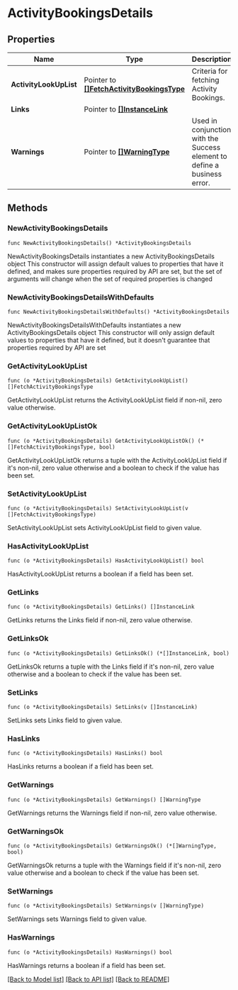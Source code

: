 # ActivityBookingsDetails

## Properties

Name | Type | Description | Notes
------------ | ------------- | ------------- | -------------
**ActivityLookUpList** | Pointer to [**[]FetchActivityBookingsType**](FetchActivityBookingsType.md) | Criteria for fetching Activity Bookings. | [optional] 
**Links** | Pointer to [**[]InstanceLink**](InstanceLink.md) |  | [optional] 
**Warnings** | Pointer to [**[]WarningType**](WarningType.md) | Used in conjunction with the Success element to define a business error. | [optional] 

## Methods

### NewActivityBookingsDetails

`func NewActivityBookingsDetails() *ActivityBookingsDetails`

NewActivityBookingsDetails instantiates a new ActivityBookingsDetails object
This constructor will assign default values to properties that have it defined,
and makes sure properties required by API are set, but the set of arguments
will change when the set of required properties is changed

### NewActivityBookingsDetailsWithDefaults

`func NewActivityBookingsDetailsWithDefaults() *ActivityBookingsDetails`

NewActivityBookingsDetailsWithDefaults instantiates a new ActivityBookingsDetails object
This constructor will only assign default values to properties that have it defined,
but it doesn't guarantee that properties required by API are set

### GetActivityLookUpList

`func (o *ActivityBookingsDetails) GetActivityLookUpList() []FetchActivityBookingsType`

GetActivityLookUpList returns the ActivityLookUpList field if non-nil, zero value otherwise.

### GetActivityLookUpListOk

`func (o *ActivityBookingsDetails) GetActivityLookUpListOk() (*[]FetchActivityBookingsType, bool)`

GetActivityLookUpListOk returns a tuple with the ActivityLookUpList field if it's non-nil, zero value otherwise
and a boolean to check if the value has been set.

### SetActivityLookUpList

`func (o *ActivityBookingsDetails) SetActivityLookUpList(v []FetchActivityBookingsType)`

SetActivityLookUpList sets ActivityLookUpList field to given value.

### HasActivityLookUpList

`func (o *ActivityBookingsDetails) HasActivityLookUpList() bool`

HasActivityLookUpList returns a boolean if a field has been set.

### GetLinks

`func (o *ActivityBookingsDetails) GetLinks() []InstanceLink`

GetLinks returns the Links field if non-nil, zero value otherwise.

### GetLinksOk

`func (o *ActivityBookingsDetails) GetLinksOk() (*[]InstanceLink, bool)`

GetLinksOk returns a tuple with the Links field if it's non-nil, zero value otherwise
and a boolean to check if the value has been set.

### SetLinks

`func (o *ActivityBookingsDetails) SetLinks(v []InstanceLink)`

SetLinks sets Links field to given value.

### HasLinks

`func (o *ActivityBookingsDetails) HasLinks() bool`

HasLinks returns a boolean if a field has been set.

### GetWarnings

`func (o *ActivityBookingsDetails) GetWarnings() []WarningType`

GetWarnings returns the Warnings field if non-nil, zero value otherwise.

### GetWarningsOk

`func (o *ActivityBookingsDetails) GetWarningsOk() (*[]WarningType, bool)`

GetWarningsOk returns a tuple with the Warnings field if it's non-nil, zero value otherwise
and a boolean to check if the value has been set.

### SetWarnings

`func (o *ActivityBookingsDetails) SetWarnings(v []WarningType)`

SetWarnings sets Warnings field to given value.

### HasWarnings

`func (o *ActivityBookingsDetails) HasWarnings() bool`

HasWarnings returns a boolean if a field has been set.


[[Back to Model list]](../README.md#documentation-for-models) [[Back to API list]](../README.md#documentation-for-api-endpoints) [[Back to README]](../README.md)


